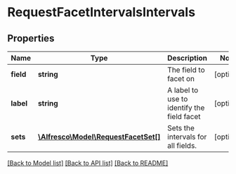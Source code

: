 # RequestFacetIntervalsIntervals

## Properties
Name | Type | Description | Notes
------------ | ------------- | ------------- | -------------
**field** | **string** | The field to facet on | [optional] 
**label** | **string** | A label to use to identify the field facet | [optional] 
**sets** | [**\Alfresco\Model\RequestFacetSet[]**](RequestFacetSet.md) | Sets the intervals for all fields. | [optional] 

[[Back to Model list]](../README.md#documentation-for-models) [[Back to API list]](../README.md#documentation-for-api-endpoints) [[Back to README]](../README.md)



